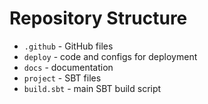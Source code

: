 # Repository Structure

- `.github` - GitHub files
- `deploy` - code and configs for deployment
- `docs` - documentation
- `project` - SBT files
- `build.sbt` - main SBT build script
